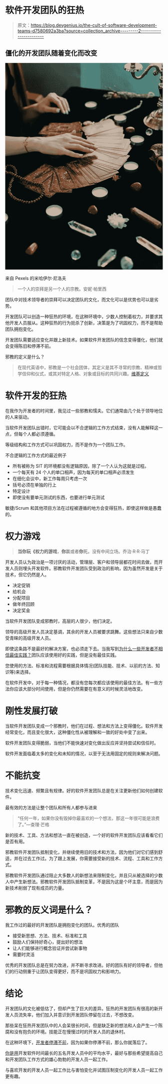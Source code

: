 # 软件开发团队的狂热

> 原文：<https://blog.devgenius.io/the-cult-of-software-development-teams-d7580692a3ba?source=collection_archive---------2----------------------->

## 僵化的开发团队随着变化而改变

![](img/d7d714c5e68440b9bbc1e3d4e4b3595c.png)

来自 Pexels 的米哈伊尔·尼洛夫

> 一个人的崇拜是另一个人的宗教。安妮·帕里西

团队中对技术领导者的崇拜可以决定团队的文化，而文化可以是优势也可以是劣势。

开发团队可以创造一种狂热的环境，在这种环境中，少数人控制着权力，并要求其他开发人员服从。这种狂热的行为扼杀了创新，决策是为了巩固权力，而不是帮助团队拥抱变化。

开发团队需要适应变化并跟上新技术。如果软件开发团队的信念变得僵化，他们就会变得陈旧和停滞不前。

邪教的定义是什么？

> 在现代英语中，邪教是一个社会团体，其定义是其不寻常的宗教、精神或哲学信仰和仪式，或其对特定人格、对象或目标的共同兴趣。[维基定义](https://en.wikipedia.org/wiki/Cult)

# **软件开发的狂热**

在我作为开发者的时间里，我见过一些邪教和懦夫。它们通常由几个处于领导地位的人来驱动。

当软件开发团队出错时，它可能会以不合逻辑的工作方式结束，没有人能解释这一点，但每个人都必须遵循。

等级结构和工作方式可以巩固权力，而不是作为一个团队工作。

不合逻辑的工作方式的最近例子

*   所有被称为 SIT 的环境都没有逻辑原因，除了一个人认为这就是过程。
*   一个每天有 24 个人的单口相声，因为每天的单口相声必须发生
*   在细化会议中，新工作每周只考虑一次
*   括号必须在单独的行上
*   特定设计
*   即使没有要单元测试的东西，也要进行单元测试

敏捷/Scrum 和其他项目方法在过程被遵循的地方会变得狂热，即使这样做是愚蠢的。

# **权力游戏**

> **当你玩《权力的游戏**，**你**赢或者**你**死。没有中间立场。乔治·R·R·马丁

开发人员认为政治是一项讨厌的活动，管理层、客户和领导层都花时间去做，而开发人员则埋头开发软件。邪教软件开发团队受到政治的影响，因为虽然开发是关于技术，但它仍然是人。

*   决定促销
*   给机会
*   分配项目
*   做年终回顾
*   决定奖金

当软件开发团队变成邪教时，高层的人很少，他们决定。

领导的高级开发人员决定基调，其余的开发人员被要求跳舞。这些想法只来自少数受青睐的高级开发人员。

即使这条路不是最好的解决方案，也必须走下去。当我写到[为什么一些开发者不相信最佳实践？](/why-some-developers-dont-believe-in-best-practices-8c03ea4f7e88)团队应该使用好的实践，但是没有最佳实践。

您使用的方法、标准和流程需要根据具体情况(团队技能、技术、以前的方法、知识等)来选择。

在软件开发中，对于每一种情况，都没有您每次都应该使用的最佳方法。有一些方法你应该大部分时间使用，但是你仍然需要在有意义的时候灵活地改变。

# **刚性发展打破**

当软件开发团队变成一个邪教时，他们在过程、想法和方法上变得僵化。软件开发经常变化，而且变化很大，这种僵化性从被理解和一致的好处中变了出来。

软件开发团队变得脆弱，当他们不能快速对变化做出反应并坚持尝试和信任时。

软件开发面临着太多的变化和未知的情况，以至于无法用固定的规则来解决问题。

# **不能抗变**

技术变化迅速、频繁且有规律。好的软件开发团队总是在关注更新他们如何创建软件。

最有效的方法是让整个团队和所有人都参与进来

> “任何一年，如果你没有毁掉你最喜欢的一个想法，那这一年很可能是浪费了。”—查理·芒格

新的技术、工具、方法和想法一直在被创造，一个好的软件开发团队应该看看它们是否有用。

邪教软件开发团队抵制变化，并继续使用旧的技术和方法，因为他们对它们感到舒适，并在过去工作过。为了跟上发展，你需要接受新的技术、流程、工具和工作方式。

邪教软件开发团队通过阻止大多数人的新想法来限制变化，并且只从被选择的少数人中产生新想法。邪教软件开发团队抵制变革，不是因为这是个坏主意，而是因为新技术削弱了现有成员的力量。

# **邪教的反义词是什么？**

我工作过的最好的开发团队是拥抱变化的团队。优秀的团队

*   接受新思想、方法、技术、标准和工具
*   鼓励人们保持好奇心，提出好的想法
*   让人们能够进行概念验证并尝试新事物
*   需要时灵活

优秀的开发团队总是在努力改进，并不断寻求改进。好的团队有好的领导者，但他们的行动侧重于让团队变得更好，而不是巩固权力和影响力。

# **结论**

开发团队的文化被低估了，但却产生了巨大的差异。狂热的开发团队有很高的新开发人员流失率，他们加入并意识到开发团队停留在过去，不想改变。

那些呆在狂热开发团队中的人会呆很长时间，但是缺乏新的想法和人会产生一个陈腐和没有抱负的环境。技能正在慢慢过时的开发人员的退休村。

在这种环境下，[开发者停滞不前](/why-developers-stagnate-77d9bfc5c91e)，因为如果你停滞不前，那么你就落后了。

[你是用](/you-are-the-average-of-the-five-developers-you-spend-the-most-time-creating-software-with-bce3bf474f62)开发软件时间最长的五名开发人员中的平均水平，最好与那些希望提高自己和开发团队工作方式的雄心勃勃的开发人员一起工作。

与喜欢开发的开发人员一起工作比与害怕变化并试图压制变化的开发人员一起工作更有趣。